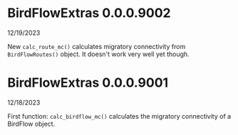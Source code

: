 # BirdFlowExtras 0.0.0.9002
12/19/2023

New `calc_route_mc()` calculates migratory connectivity from `BirdFlowRoutes()`
object.  It doesn't work very well yet though.

# BirdFlowExtras 0.0.0.9001
12/18/2023

First function: `calc_birdflow_mc()` calculates the migratory connectivity 
of a BirdFlow object.
